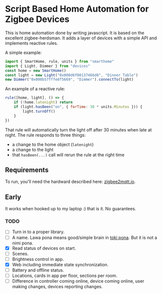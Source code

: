 # Script Based Home Automation for Zigbee Devices

This is home automation done by writing javascript. It is based on the excellent
zigbee-herdsman. It adds a layer of devices with a simple API and implements
reactive rules.

A simple example:

```js
import { SmartHome, rule, units } from "smarthome"
import { Light, Dimmer } from "devices"
const home = new SmartHome()
const light = new Light("0x000d6f00137466d0", "Dinner Table")
new Dimmer("0x000b57fffe8f5669", "Dimmer").connectTo(light)
```

An example of a reactive rule:

```js
rule([home, light], () => {
    if (!home.latenight) return
    if (light.hasBeen("on", { forTime: 30 * units.Minutes })) {
        light.turnOff()
    }
})
```

That rule will automatically turn the light off after 30 minutes when late at
night. The rule responds to three things:

-   a change to the home object (`latenight`)
-   a change to the light
-   that `hasBeen(...)` call will rerun the rule at the right time

## Requirements

To run, you'll need the hardward described here:
[zigbee2mqtt.io](http://zigbee2mqtt.io).

## Early

It works when hooked up to my laptop :) that is it. No guarantees.

### TODO

-   [ ] Turn in to a proper library.
-   [ ] A name. Lawa pona means good/simple brain in [toki pona](http://tokipona.net).
        But it is not a nimi pona.
-   [x] Read status of devices on start.
-   [ ] Scenes.
-   [ ] Brightness control in app.
-   [x] Web including immediate state synchronization.
-   [ ] Battery and offline status.
-   [ ] Locations, cards in app per floor, sections per room.
-   [ ] Difference in controller coming online, device coming online, user making changes,
        devices reporting changes.
